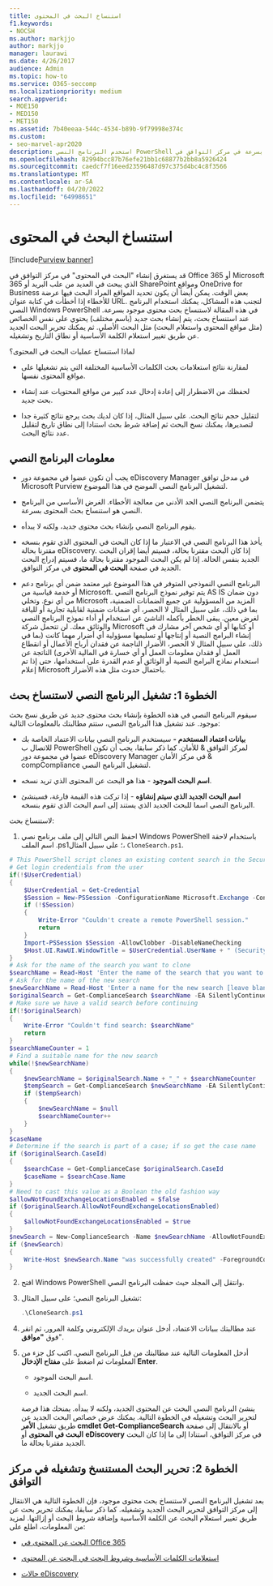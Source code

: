 ```yaml
---
title: استنساخ البحث في المحتوى
f1.keywords:
- NOCSH
ms.author: markjjo
author: markjjo
manager: laurawi
ms.date: 4/26/2017
audience: Admin
ms.topic: how-to
ms.service: O365-seccomp
ms.localizationpriority: medium
search.appverid:
- MOE150
- MED150
- MET150
ms.assetid: 7b40eeaa-544c-4534-b89b-9f79998e374c
ms.custom:
- seo-marvel-apr2020
description: استخدم البرنامج النصي PowerShell في هذه المقالة لنسخ بحث محتوى موجود بسرعة في مركز التوافق في Office 365 أو Microsoft 365.
ms.openlocfilehash: 82994bcc87b76efe21bb1c68877b2bb8a5926424
ms.sourcegitcommit: caedcf7f16eed23596487d97c375d4bc4c8f3566
ms.translationtype: MT
ms.contentlocale: ar-SA
ms.lasthandoff: 04/20/2022
ms.locfileid: "64998651"
---
```

# <a name="clone-a-content-search"></a>استنساخ البحث في المحتوى

[!include[Purview banner](../includes/purview-rebrand-banner.md)]

قد يستغرق إنشاء "البحث في المحتوى" في مركز التوافق في Office 365 أو Microsoft 365 الذي يبحث في العديد من علب البريد أو SharePoint ومواقع OneDrive for Business بعض الوقت. يمكن أيضا أن يكون تحديد المواقع المراد البحث فيها عرضة للأخطاء إذا أخطأت في كتابة عنوان URL. لتجنب هذه المشاكل، يمكنك استخدام البرنامج النصي Windows PowerShell في هذه المقالة لاستنساخ بحث محتوى موجود بسرعة. عند استنساخ بحث، يتم إنشاء بحث جديد (باسم مختلف) يحتوي على نفس الخصائص (مثل مواقع المحتوى واستعلام البحث) مثل البحث الأصلي. ثم يمكنك تحرير البحث الجديد عن طريق تغيير استعلام الكلمة الأساسية أو نطاق التاريخ وتشغيله.
  
لماذا استنساخ عمليات البحث في المحتوى؟
  
- لمقارنة نتائج استعلامات بحث الكلمات الأساسية المختلفة التي يتم تشغيلها على مواقع المحتوى نفسها.
    
- لحفظك من الاضطرار إلى إعادة إدخال عدد كبير من مواقع المحتويات عند إنشاء بحث جديد.
    
- لتقليل حجم نتائج البحث. على سبيل المثال، إذا كان لديك بحث يرجع نتائج كثيرة جدا لتصديرها، يمكنك نسخ البحث ثم إضافة شرط بحث استنادا إلى نطاق تاريخ لتقليل عدد نتائج البحث.
  
## <a name="script-information"></a>معلومات البرنامج النصي

- يجب أن تكون عضوا في مجموعة دور eDiscovery Manager في مدخل توافق Microsoft Purview لتشغيل البرنامج النصي الموضح في هذا الموضوع.
    
- يتضمن البرنامج النصي الحد الأدنى من معالجة الأخطاء. الغرض الأساسي من البرنامج النصي هو استنساخ بحث المحتوى بسرعة.
    
- يقوم البرنامج النصي بإنشاء بحث محتوى جديد، ولكنه لا يبدأه.
    
- يأخذ هذا البرنامج النصي في الاعتبار ما إذا كان البحث في المحتوى الذي تقوم بنسخه مقترنا بحالة eDiscovery. إذا كان البحث مقترنا بحالة، فسيتم أيضا إقران البحث الجديد بنفس الحالة. إذا لم يكن البحث الموجود مقترنا بحالة ما، فسيتم إدراج البحث الجديد في صفحة **البحث في المحتوى** في مركز التوافق. 
    
- البرنامج النصي النموذجي المتوفر في هذا الموضوع غير معتمد ضمن أي برنامج دعم أو خدمة قياسية من Microsoft. يتم توفير نموذج البرنامج النصي AS IS دون ضمان من أي نوع. وتخلي Microsoft المزيد من المسؤولية عن جميع الضمانات الضمنية، بما في ذلك، على سبيل المثال لا الحصر، أي ضمانات ضمنية لقابلية تجارية أو للياقة لغرض معين. يبقى الخطر بأكمله الناشئ عن استخدام أو أداء نموذج البرنامج النصي والوثائق معك. لن تتحمل شركة Microsoft أو كتابها أو أي شخص آخر مشارك في إنشاء البرامج النصية أو إنتاجها أو تسليمها مسؤولية أي أضرار مهما كانت (بما في ذلك، على سبيل المثال لا الحصر، الأضرار الناجمة عن فقدان أرباح الأعمال أو انقطاع العمل أو فقدان معلومات العمل أو أي خسارة في المالية الأخرى) الناتجة عن استخدام نماذج البرامج النصية أو الوثائق أو عدم القدرة على استخدامها،  حتى إذا تم إعلام Microsoft باحتمال حدوث مثل هذه الأضرار.
  
## <a name="step-1-run-the-script-to-clone-a-search"></a>الخطوة 1: تشغيل البرنامج النصي لاستنساخ بحث

سيقوم البرنامج النصي في هذه الخطوة بإنشاء بحث محتوى جديد عن طريق نسخ بحث موجود. عند تشغيل هذا البرنامج النصي، ستتم مطالبتك بالمعلومات التالية:
  
- **بيانات اعتماد المستخدم -** سيستخدم البرنامج النصي بيانات الاعتماد الخاصة بك للاتصال ب PowerShell لمركز التوافق & للأمان. كما ذكر سابقا، يجب أن تكون عضوا في مجموعة دور eDiscovery Manager في مركز الأمان & compCompliance لتشغيل البرنامج النصي. 
    
- **اسم البحث الموجود** - هذا هو البحث عن المحتوى الذي تريد نسخه. 
    
- **اسم البحث الجديد الذي سيتم إنشاؤه** - إذا تركت هذه القيمة فارغة، فسينشئ البرنامج النصي اسما للبحث الجديد الذي يستند إلى اسم البحث الذي تقوم بنسخه. 
    
لاستنساخ بحث:
  
1. احفظ النص التالي إلى ملف برنامج نصي Windows PowerShell باستخدام لاحقة اسم الملف .ps1؛ على سبيل المثال، `CloneSearch.ps1`.
    
  ```powershell
  # This PowerShell script clones an existing content search in the Security &amp; Compliance Center.
  # Get login credentials from the user
  if(!$UserCredential)
  {
      $UserCredential = Get-Credential
      $Session = New-PSSession -ConfigurationName Microsoft.Exchange -ConnectionUri https://ps.compliance.protection.outlook.com/powershell-liveid -Credential $UserCredential -Authentication Basic -AllowRedirection
      if (!$Session)
      {
          Write-Error "Couldn't create a remote PowerShell session."
          return
      }
      Import-PSSession $Session -AllowClobber -DisableNameChecking
      $Host.UI.RawUI.WindowTitle = $UserCredential.UserName + " (Security & Compliance Center)"
  }
  # Ask for the name of the search you want to clone
  $searchName = Read-Host 'Enter the name of the search that you want to clone'
  # Ask for the name of the new search
  $newSearchName = Read-Host 'Enter a name for the new search [leave blank to automatically generate a name]'
  $originalSearch = Get-ComplianceSearch $searchName -EA SilentlyContinue
  # Make sure we have a valid search before continuing
  if(!$originalSearch)
  {
      Write-Error "Couldn't find search: $searchName"
      return
  }
  $searchNameCounter = 1
  # Find a suitable name for the new search
  while(!$newSearchName)
  {
      $newSearchName = $originalSearch.Name + "_" + $searchNameCounter
      $tempSearch = Get-ComplianceSearch $newSearchName -EA SilentlyContinue
      if ($tempSearch)
      {
          $newSearchName = $null
          $searchNameCounter++
      }
  }
  $caseName
  # Determine if the search is part of a case; if so get the case name
  if ($originalSearch.CaseId)
  {
      $searchCase = Get-ComplianceCase $originalSearch.CaseId
      $caseName = $searchCase.Name
  }
  # Need to cast this value as a Boolean the old fashion way
  $allowNotFoundExchangeLocationsEnabled = $false
  if ($originalSearch.AllowNotFoundExchangeLocationsEnabled)
  {
      $allowNotFoundExchangeLocationsEnabled = $true
  }
  $newSearch = New-ComplianceSearch -Name $newSearchName -AllowNotFoundExchangeLocationsEnabled $allowNotFoundExchangeLocationsEnabled -Case $caseName -ContentMatchQuery $originalSearch.ContentMatchQuery -Description $originalSearch.Description -ExchangeLocation $originalSearch.ExchangeLocation -ExchangeLocationExclusion $originalSearch.ExchangeLocationExclusion -Language $originalSearch.Language -SharePointLocation $originalSearch.SharePointLocation -SharePointLocationExclusion $originalSearch.SharePointLocationExclusion -PublicFolderLocation $originalSearch.PublicFolderLocation
  if ($newSearch)
  {
      Write-Host $newSearch.Name "was successfully created" -ForegroundColor Yellow
  }
  ```

2. افتح Windows PowerShell وانتقل إلى المجلد حيث حفظت البرنامج النصي.
    
3. تشغيل البرنامج النصي؛ على سبيل المثال:
    
    ```powershell
    .\CloneSearch.ps1
    ```

4. عند مطالبتك ببيانات الاعتماد، أدخل عنوان بريدك الإلكتروني وكلمة المرور، ثم انقر فوق **"موافق**".
    
5. أدخل المعلومات التالية عند مطالبتك من قبل البرنامج النصي. اكتب كل جزء من المعلومات ثم اضغط على **مفتاح الإدخال Enter**.
    
    - اسم البحث الموجود.
    
    - اسم البحث الجديد.
    
    ينشئ البرنامج النصي البحث عن المحتوى الجديد، ولكنه لا يبدأه. يمنحك هذا فرصة لتحرير البحث وتشغيله في الخطوة التالية. يمكنك عرض خصائص البحث الجديد عن طريق تشغيل **الأمر cmdlet Get-ComplianceSearch** أو بالانتقال إلى صفحة **البحث في المحتوى** أو **eDiscovery** في مركز التوافق، استنادا إلى ما إذا كان البحث الجديد مقترنا بحالة ما. 
  
## <a name="step-2-edit-and-run-the-cloned-search-in-the-compliance-center"></a>الخطوة 2: تحرير البحث المستنسخ وتشغيله في مركز التوافق

بعد تشغيل البرنامج النصي لاستنساخ بحث محتوى موجود، فإن الخطوة التالية هي الانتقال إلى مركز التوافق لتحرير البحث الجديد وتشغيله. كما ذكر سابقا، يمكنك تحرير بحث عن طريق تغيير استعلام البحث عن الكلمة الأساسية وإضافة شروط البحث أو إزالتها. لمزيد من المعلومات، اطلع على:
  
- [البحث عن المحتوى في Office 365](content-search.md)
    
- [استعلامات الكلمات الأساسية وشروط البحث في البحث عن المحتوى](keyword-queries-and-search-conditions.md)
    
- [حالات eDiscovery](./get-started-core-ediscovery.md)